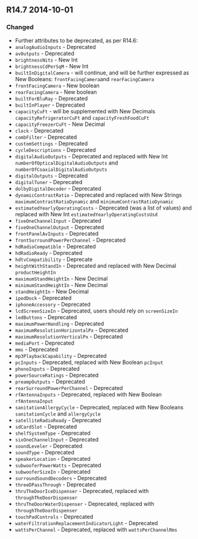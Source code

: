 ## R14.7 2014-10-01
### Changed
- Further attributes to be deprecated, as per R14.6:
 - `analogAudioInputs` - Deprecated
 - `avOutputs` - Deprecated
 - `brightnessNits` - New Int
 - `brightnessCdPerSqM` - New Int
 - `builtInDigitalCamera` - will continue, and will be further expressed as New Booleans: `frontFacingCamera`and `rearFacingCamera`
 - `frontFacingCamera` - New boolean
 - `rearFacingCamera` - New boolean
 - `builtForBluRay` - Deprecated
 - `builtInPlayer` - Deprecated
 - `capacityCuFt` - will be supplemented with New Decimals `capacityRefrigeratorCuFt` and `capacityFreshFoodCuFt`
 - `capacityFreezerCuFt` - New Decimal
 - `clock` - Deprecated
 - `combFilter` - Deprecated
 - `customSettings` - Deprecated
 - `cycleDescriptions` - Deprecated
 - `digitalAudioOutputs` - Deprecated and replaced with New Int `numberOfOpticalDigitalAudioOutputs` and `numberOfCoaxialDigitalAudioOutputs`
 - `digitalOutputs` - Deprecated
 - `digitalTuner` - Deprecated
 - `dolbyDigitalDecoder` - Deprecated
 - `dynamicContrastRatio` - Deprecated and replaced with New Strings `maximumContrastRatioDynamic` and `minimumContrastRatioDynamic`
 - `estimatedYearlyOperatingCosts` - Deprecated (was a list of values) and replaced with New Int `estimatedYearlyOperatingCostsUsd`
 - `fiveOneChannelInput` - Deprecated
 - `fiveOneChannelOutput` - Deprecated
 - `frontPanelAvInputs` - Deprecated
 - `frontSurroundPowerPerChannel` - Deprecated
 - `hdRadioCompatible` - Deprecated
 - `hdRadioReady` - Deprecated
 - `hdtvCompatibility` - Deprecate
 - `heightWithStandIn` - Deprecated and replaced with New Decimal `productHeightIn`
 - `maximumStandHeightIn` - New Decimal
 - `minimumStandHeightIn` - New Decimal
 - `standHeightIn` - New Decimal
 - `ipodDock` - Deprecated
 - `iphoneAccessory` - Deprecated
 - `lcdScreenSizeIn` - Deprecated, users should rely on `screenSizeIn`
 - `ledButtons` - Deprecated
 - `maximumPowerHandling` - Deprecated
 - `maximumResolutionHorizontalPx` - Deprecated
 - `maximumResolutionVerticalPx` - Deprecated
 - `mediaPort` - Deprecated
 - `mms` - Deprecated
 - `mp3PlaybackCapability` - Deprecated
 - `pcInputs` - Deprecated, replaced with New Boolean `pcInput`
 - `phonoInputs` - Deprecated
 - `powerSourceRatings` - Deprecated
 - `preampOutputs` - Deprecated
 - `rearSurroundPowerPerChannel` - Deprecated
 - `rfAntennaInputs` - Deprecated, replaced with New Boolean `rfAntennaInput`
 - `sanitationAllergyCycle` - Deprecated, replaced with New Booleans `sanitationCycle` and `allergyCycle`
 - `satelliteRadioReady` - Deprecated
 - `sdCardSlot` - Deprecated
 - `shelfSystemType` - Deprecated
 - `sixOneChannelInput` - Deprecated
 - `soundLeveler` - Deprecated
 - `soundType` - Deprecated
 - `speakerLocation` - Deprecated
 - `subwooferPowerWatts` - Deprecated
 - `subwooferSizeIn` - Deprecated
 - `surroundSoundDecoders` - Deprecated
 - `threeDPassThrough` - Deprecated
 - `thruTheDoorIceDispenser` - Deprecated, replaced with `throughTheDoorDispenser`
 - `thruTheDoorWaterDispenser` - Deprecated, replaced with `throughTheDoorDispenser`
 - `touchPadControls` - Deprecated
 - `waterFiltrationReplacementIndicatorLight` - Deprecated
 - `wattsPerChannel` - Deprecated, replaced with `wattsPerChannelRms`
